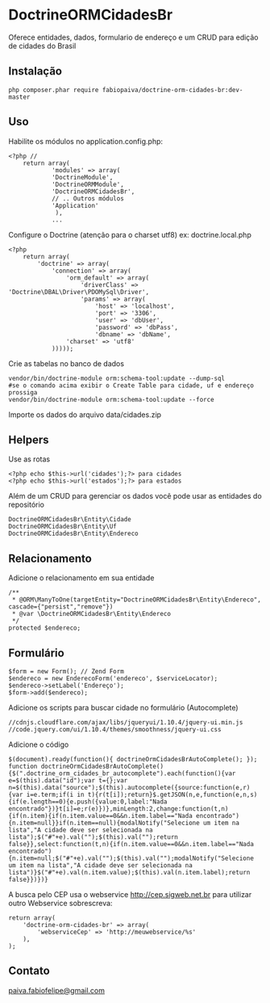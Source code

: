 DoctrineORMCidadesBr
====================

Oferece entidades, dados, formulario de endereço e um CRUD para edição de cidades do Brasil

## Instalação

	php composer.phar require fabiopaiva/doctrine-orm-cidades-br:dev-master

## Uso

Habilite os módulos no application.config.php:

	<?php //
		return array(
    			'modules' => array(
				'DoctrineModule',
				'DoctrineORMModule',
				'DoctrineORMCidadesBr',
				// .. Outros módulos
				'Application'
				 ),
				...

Configure o Doctrine (atenção para o charset utf8)
ex: doctrine.local.php

	<?php
		return array(
		    'doctrine' => array(
		        'connection' => array(
		            'orm_default' => array(
		                'driverClass' => 'Doctrine\DBAL\Driver\PDOMySql\Driver',
		                'params' => array(
                		    'host' => 'localhost',
		                    'port' => '3306',
                		    'user' => 'dbUser',
		                    'password' => 'dbPass',
		                    'dbname' => 'dbName',
				    'charset' => 'utf8'
		        )))));


Crie as tabelas no banco de dados

	vendor/bin/doctrine-module orm:schema-tool:update --dump-sql
	#se o comando acima exibir o Create Table para cidade, uf e endereço prossiga
	vendor/bin/doctrine-module orm:schema-tool:update --force

Importe os dados do arquivo data/cidades.zip

## Helpers

Use as rotas

	<?php echo $this->url('cidades');?> para cidades
	<?php echo $this->url('estados');?> para estados

Além de um CRUD para gerenciar os dados você pode usar as entidades do repositório

	DoctrineORMCidadesBr\Entity\Cidade
	DoctrineORMCidadesBr\Entity\Uf
	DoctrineORMCidadesBr\Entity\Endereco

## Relacionamento

Adicione o relacionamento em sua entidade 

    /**
     * @ORM\ManyToOne(targetEntity="DoctrineORMCidadesBr\Entity\Endereco", cascade={"persist","remove"})
     * @var \DoctrineORMCidadesBr\Entity\Endereco
     */
    protected $endereco;

## Formulário

    $form = new Form(); // Zend Form
    $endereco = new EnderecoForm('endereco', $serviceLocator);
    $endereco->setLabel('Endereço');
    $form->add($endereco);

Adicione os scripts para buscar cidade no formulário (Autocomplete) 

    //cdnjs.cloudflare.com/ajax/libs/jqueryui/1.10.4/jquery-ui.min.js
    //code.jquery.com/ui/1.10.4/themes/smoothness/jquery-ui.css

Adicione o código

    $(document).ready(function(){ doctrineOrmCidadesBrAutoComplete(); });
    function doctrineOrmCidadesBrAutoComplete(){$(".doctrine_orm_cidades_br_autocomplete").each(function(){var e=$(this).data("id");var t={};var n=$(this).data("source");$(this).autocomplete({source:function(e,r){var i=e.term;if(i in t){r(t[i]);return}$.getJSON(n,e,function(e,n,s){if(e.length==0){e.push({value:0,label:"Nada encontrado"})}t[i]=e;r(e)})},minLength:2,change:function(t,n){if(n.item){if(n.item.value==0&&n.item.label=="Nada encontrado"){n.item=null}}if(n.item==null){modalNotify("Selecione um item na lista","A cidade deve ser selecionada na lista");$("#"+e).val("");$(this).val("");return false}},select:function(t,n){if(n.item.value==0&&n.item.label=="Nada encontrado"){n.item=null;$("#"+e).val("");$(this).val("");modalNotify("Selecione um item na lista","A cidade deve ser selecionada na lista")}$("#"+e).val(n.item.value);$(this).val(n.item.label);return false}})})}

A busca pelo CEP usa o webservice http://cep.sigweb.net.br para utilizar outro Webservice sobrescreva:

    return array(
        'doctrine-orm-cidades-br' => array(
            'webserviceCep' => 'http://meuwebservice/%s'
        ),
    );

## Contato
paiva.fabiofelipe@gmail.com
